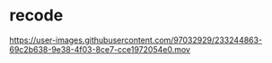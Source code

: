 # recode

https://user-images.githubusercontent.com/97032929/233244863-69c2b638-9e38-4f03-8ce7-cce1972054e0.mov

